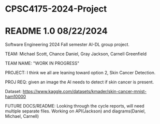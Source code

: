 # CPSC4175-2024-Project
# README 1.0 08/22/2024
Software Engineering 2024 Fall semester AI-DL group project.

TEAM: Michael Scott, Chance Daniel, Gray Jackson, Carnell Greenfield

TEAM NAME: "WORK IN PROGRESS"

PROJECT: I think we all are leaning toward option 2, Skin Cancer Detection.

PROJ REQ: given an image the AI needs to detect if skin cancer is present.

Dataset: https://www.kaggle.com/datasets/kmader/skin-cancer-mnist-ham10000

FUTURE DOCS/README: Looking through the cycle reports, will need multiple separate files. 
Working on API(Jackson) and diagrams(Daniel, Michael, Carnell)
